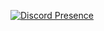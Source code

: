 [![Discord Presence](https://lanyard-profile-readme.vercel.app/api/562654717214195725?&bg=809ecf&animated=false&hideDiscrim=true&borderRadius=30px)](https://discord.com/users/562654717214195725)

